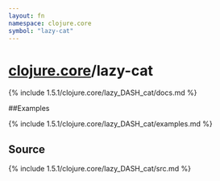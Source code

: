```yaml
---
layout: fn
namespace: clojure.core
symbol: "lazy-cat"
---
```


# [clojure.core](../)/lazy-cat

{% include 1.5.1/clojure.core/lazy_DASH_cat/docs.md %}

##Examples

{% include 1.5.1/clojure.core/lazy_DASH_cat/examples.md %}
## Source
{% include 1.5.1/clojure.core/lazy_DASH_cat/src.md %}


